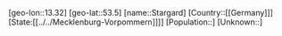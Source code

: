﻿---
location: [53.5,13.32]
type: City
tags:
- geo/City


SpocWebEntityId: 34521
isDeleted: false
confidential: public

---
[geo-lon::13.32]
[geo-lat::53.5]
[name::Stargard]
[Country::[[Germany]]]
[State:[[../../Mecklenburg-Vorpommern]]]]
[Population::]
[Unknown::]

